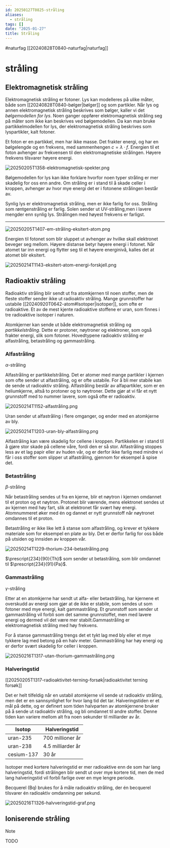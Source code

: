 ```yaml
---
id: 20250127T0825-stråling
aliases:
  - stråling
tags: []
date: "2025-01-27"
title: Stråling
---
```


#naturfag [[20240828T0840-naturfag|naturfag]]

# stråling

## Elektromagnetisk stråling

Elektromagnetisk stråling er fotoner.
Lys kan modelleres på ulike måter, både som [[20240828T0840-bølger|bølger]] og som partikler. Når lys og annen elektromagnetisk stråling beskrives som bølger, kaller vi det _bølgemodellen for lys_. Noen ganger oppfører elektromagnetisk stråling seg på måter som ikke kan beskrives ved bølgemodellen. Da kan man bruke partikkelmodellen for lys, der elektromagnetisk stråling beskrives som lyspartikler, kalt fotoner.

Et foton er en partikkel, men har ikke masse. Det frakter energi, og har en bølgelengde og en frekvens, med sammenhengen $c = \lambda \cdot f$. Energien til et foton avhenger av frekvensen til den elektromagnetiske strålingen. Høyere frekvens tilsvarer høyere energi.

![20250205T1358-elektromagnetisk-spekter.png](Assets/20250205T1358-elektromagnetisk-spekter.png)

Bølgemodellen for lys kan ikke forklare hvorfor noen typer stråling er mer skadelig for oss enn andre.
Om stråling er i stand til å skade celler i kroppen, avhenger av hvor mye energi det er i fotonene strålingen består av.

Synlig lys er elektromagnetisk stråling, men er ikke farlig for oss.
Stråling som røntgenstråling er farlig. Solen sender ut UV-stråling,men i lavere mengder enn synlig lys. Strålingen med høyest frekvens er farligst.

---

![20250205T1407-em-stråling-eksitert-atom.png](Assets/20250205T1407-em-stråling-eksitert-atom.png)

Energien til fotonet som blir sluppet ut avhenger av hvilke skall elektronet beveger seg mellom. Høyere distanse betyr høyere energi i fotonet. Når atomet tar inn energi og flytter seg til et høyere energinivå, kalles det at atomet blir eksitert.

![20250214T1143-eksitert-atom-energi-forskjell.png](Assets/20250214T1143-eksitert-atom-energi-forskjell.png)

## Radioaktiv stråling

Radioaktiv stråling blir sendt ut fra atomkjernen til noen stoffer, men de fleste stoffer sender ikke ut radioaktiv stråling. Mange grunnstoffer har ustabile [[20240920T0642-atom#Isotoper|isotoper]], som ofte er radioaktive. Et av de mest kjente radioaktive stoffene er uran, som finnes i tre radioaktive isotoper i naturen.

Atomkjerner kan sende ut både elektromagnetisk stråling og _partikkelstråling_. Dette er protoner, nøytroner og elektroner, som også frakter energi, slik som fotoner. Hovedtypene radioaktiv stråling er alfastråling, betastråling og gammastråling.

### Alfastråling

$\alpha$-stråling

Alfastråling er partikkelstråling. Det er atomer med mange partikler i kjernen som ofte sender ut alfastråling, og er ofte ustabile. For å bli mer stabile kan de sende ut radioaktiv stråling. Alfastråling består av alfapartikler, som er en heliumkjerne, altså to protoner og to nøytroner. Dette gjør at vi får et nytt grunnstoff med to nummer lavere, som også ofte er radioaktiv.

![20250214T1152-alfastråling.png](Assets/20250214T1152-alfastråling.png)

Uran sender ut alfastråling i flere omganger, og ender med en atomkjerne av bly.

![20250214T1203-uran-bly-alfastråling.png](Assets/20250214T1203-uran-bly-alfastråling.png)

Alfastråling kan være skadelig for cellene i kroppen. Partikkelen er i stand til å gjøre stor skade på cellene våre, fordi den er så stor. Alfastråling stoppes less av et lag papir eller av huden vår, og er derfor ikke farlig med mindre vi får i oss stoffer som slipper ut alfastråling, gjennom for eksempel å spise det.

### Betastråling

$\beta$-stråling

Når betastråling sendes ut fra en kjerne, blir et nøytron i kjernen omdannet til et proton og et nøytron. Protonet blir værende, mens elektronet sendes ut av kjernen med høy fart, slik at elektronet får svært høy energi. Atomnummeret øker med én og dannet er nytt grunnstoff når nøytronet omdannes til et proton.

Betastråling er ikke like lett å stanse som alfastråling, og krever et tykkere materiale som for eksempel en plate av bly. Det er derfor farlig for oss både på utsiden og innsiden av kroppen vår.

![20250214T1229-thorium-234-betastråling.png](Assets/20250214T1229-thorium-234-betastråling.png)

$\prescript{234}{90}{Th}$ som sender ut betastråling, som blir omdannet til $\prescript{234}{91}{Pa}$.

### Gammastråling

$\gamma$-stråling

Etter at en atomkjerne har sendt ut alfa- eller betastråling, har kjernene et overskudd av energi som gjør at de ikke er stabile, som sendes ut som fotoner med mye energi, kalt gammastråling. Et grunnstoff som sender ut gammastråling vil forbli som det samme grunnstoffet, men med lavere energi og dermed vil det være mer stabilt.Gammastråling er elektromagnetisk stråling med høy frekvens.

For å stanse gammastråling trengs det et tykt lag med bly eller et mye tykkere lag med betong på en halv meter. Gammastråling har høy energi og er derfor svært skadelig for celler i kroppen.

![20250216T1317-utan-thorium-gammastråling.png](Assets/20250216T1317-utan-thorium-gammastråling.png)

### Halveringstid

[[20250205T1317-radioaktivitet-terning-forsøk|radioaktivitet terning forsøk]]

Det er helt tilfeldig når en ustabil atomkjerne vil sende ut radioaktiv stråling, men det er en sannsynlighet for hvor lang tid det tar. Halveringstiden er et mål på dette, og er definert som tiden halvparten av atomkjernene bruker på å sende ut radioaktiv stråling, og bli omdannet til andre stoffer. Denne tiden kan variere mellom alt fra noen sekunder til milliarder av år.

| Isotop     | Halveringstid     |
| ---------- | ----------------- |
| uran-235   | 700 millioner år  |
| uran-238   | 4.5 milliarder år |
| cesium-137 | 30 år             |

Isotoper med kortere halveringstid er mer radioaktive enn de som har lang halveringstid, fordi strålingen blir sendt ut over mye kortere tid, men de med lang halveringstid vil forbli farlige over en mye lengre periode.

Becquerel (Bq) brukes for å måle radioaktiv stråling, der én becquerel tilsvarer én radioaktiv omdanning per sekund.

![20250216T1326-halvveringstid-graf.png](Assets/20250216T1326-halvveringstid-graf.png)

## Ioniserende stråling

> [!NOTE]
> TODO
